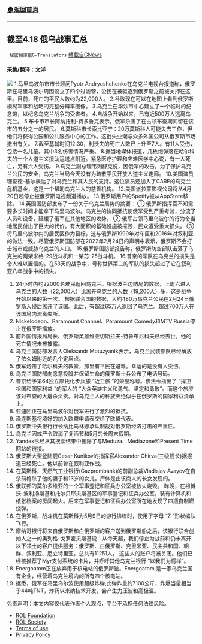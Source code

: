 ###  [:house:返回首頁](https://github.com/ourhimalayas/txt)
---


## 截至4.18 俄乌战事汇总
` 秘密翻譯組G-Translators` [轉載自GNews](https://gnews.org/zh-hans/2368943/)

#### 采集/翻译：文洋
![](https://assets.gnews.org/wp-content/uploads/2022/04/16502988461.png)
1.马里乌波尔市市长顾问Pyotr Andryushchenko在乌克兰电视台报道称，俄罗斯在马里乌波尔周围设立了四个过滤营，公民在被驱逐到俄罗斯之前被关押在这里。目前，死亡的平民人数约为22,000人。
2.谷歌现在可以在地图上看到俄罗斯模糊军事和战略的完整分辨率图像。
3.乌克兰在华沙市中心建立了一个临时的纪念馆，以纪念乌克兰战争的受害者。
4.自战争开始以来，已有近500万人逃离乌克兰。
5.布卡市市长阿纳托利-费多鲁克表示，俄军杀害了在占领布查期间留在该市的五分之一的居民。
6.莫斯科市长索比亚宁：20万莫斯科人可能失去工作，但他们将获得公园和公共服务中心的工作。这批失业潮与众多外国公司从俄罗斯市场撤出有关。
7.截至基辅时间12:30，利沃夫的死亡人数已上升至7人。有11人受伤，包括一名儿童。其中3名伤者情况严重。
8.据当地媒体报道，几枚炮弹落在哈尔科夫的一个人道主义援助运送点附近。紧急医疗护理和灾难医学中心说，有一人死亡，另有六人受伤。
9.乌克兰副总理韦列舒克说，因俄军的攻击，为了保护乌克兰公民的安全，乌克兰当局今天没有为疏散平民开放人道主义走廊。
10.美国演员理查德-基尔表达了对乌克兰和其人民的支持。这位演员还加入了CARE的乌克兰危机基金，这是一个帮助乌克兰人的慈善机构。
12.美国派拉蒙影视公司将从4月20日起停止被俄罗斯电视频道播放。
13.俄罗斯用户的Spotify被从AppStore移除。
14.英国国防部发布了一份关于乌克兰局势的摘要：
① 俄罗斯指挥官不知需要多长时间才能拿下马里乌波尔。乌克兰的协同抵抗使俄军受到严重考验，分流了人员和设备，延缓了俄军在其他地区的攻势。
② 俄军占领马里乌波尔的行为令当地居民付出了巨大的代价。有大面积的基础设施被摧毁，民众遭受重大损失。
③ 将马里乌波尔内的居民区作为目标，这与俄罗斯1999年对车臣和2016年对叙利亚的做法一致。尽管俄罗斯国防部在2022年2月24日的声明中表示，俄罗斯不会打击城市或威胁乌克兰的人口。
15.俄罗斯国防部报告称，俄罗斯防空部队击落了乌克兰的两架米格-29战斗机和一架苏-25战斗机。
16.普京的军队在乌克兰的损失是令人难以置信的。在53天的战争中，号称世界第二的军队的损失超过了它在叙利亚八年战争中的损失。

1. 24小时内约22000名难民返回乌克兰。根据波兰边防局的数据，上周六进入乌克兰的人数（22,000人）比离开乌克兰的人数（19,200人）多，这是战争开始以来的第一次。
根据联合国的数据，大约480万乌克兰公民在2月24日俄罗斯入侵后离开了该国。此后，有超过65万人返回了乌克兰。超过700万人在该国境内流离失所。
2. Nickelodeon、Paramount Channel、Paramount Comedy和MTV Russia停止在俄罗斯播放。
3. 前外国情报局局长、俄罗斯英雄维亚切斯拉夫-特鲁布尼科夫已经去世。他的死亡情况未被披露。
4. 乌克兰国防部发言人Oleksandr Motuzyanik表示，乌克兰武装部队已经解放了依久姆附近的几个定居点。
5. 俄军炮击了哈尔科夫的教堂，那里有平民在避难。幸运的是没有人受伤。
6. 乌克兰国防部向愿意投降并保留生命的俄罗斯士兵公布了电话号码。
7. 普京给予第64独立摩托化步兵旅 “近卫旅 “的荣誉称号。该法令指出了 “捍卫祖国和国家利益 “的军人的 “大众英雄主义和勇气、坚定和勇敢”。而这个旅应该对布查的大屠杀负责。对乌克兰人的种族灭绝似乎在俄罗斯的国家利益清单上。
8. 亚速团正在马里乌波尔对俄军进行了激烈的抵抗。
9. 泽连斯基将填好的加入欧盟申请表交给了欧盟代表。
10. 俄罗斯中央银行行长纳比乌林娜承认制裁对俄罗斯经济打击的严重性。
11. 乌克兰因戒严令取消了复活节和5月的长周末假期。
12. Yandex已经从其搜索结果中删除了与Meduza、Mediazone和Present Time网站的链接。
13. 俄罗斯大型登陆舰Cesar Kunikov的指挥官Alexander Chirva(三级舰长)据报道已经死亡。他以前曾在叙利亚作战。
14. 在莫斯科，天然气工业银行(Gazprombank)的前副总裁Vladislav Avayev在自杀前枪杀了他的妻子和13岁的女儿。尸体是由该商人的长女发现的。
15. 俄联邦的莫尔多维亚的一个军事登记和征兵办公室被放火烧毁。
昨晚，在祖博沃-波利扬斯基和托尔贝耶夫斯基区的军事登记和征兵办公室，装有计算机和纸张档案的房间起火。后来在军事登记和征兵办公室所在地发现了四瓶自制燃烧弹。
16. 在俄罗斯，战斗机在莫斯科为5月9日的游行排练时，使用了字母 “Z “形状编队飞行。
17. 摩纳哥银行将来自俄罗斯和白俄罗斯的客户送到俄罗斯船之后，该银行联合创始人之一的奥列格-戈罗霍夫斯基说：从今天起，我们停止为战前和仍未离开以下领土的客户提供服务：俄罗斯、白俄罗斯、克里米亚、民主共和国、朝鲜、叙利亚、厄立特里亚。总共有11251人。 这些人的账户将被关闭。他们已经被推荐了Myr支付系统的卡片，并呼吁其他乌克兰银行 “以我们为榜样”。
18. Energoatom正在放弃用于核电站的俄罗斯铀。Energoatom 是一家乌克兰国有企业，经营着乌克兰境内的所有四个核电站。
19. 据悉，俄军在马里乌尔波‬使用超级炸弹‬,此弹炸‬重约7100公斤，炸爆‬当量相当于44吨TNT，炸药以米纳‬技术开发，会产生力压‬波和高极‬温。


 

免责声明：本文内容仅代表作者个人观点，平台不承担任何法律风险。

- [ROL Foundation](https://rolfoundation.org/)
- [ROL Society](https://rolsociety.org/)
- [Terms of use](https://gnews.org/terms-of-use-3/)
- [Privacy Policy](https://gnews.org/privacy-policy/)
